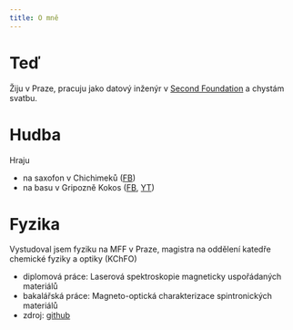 ```yaml
---
title: O mně
---
```


# Teď

Žiju v Praze, pracuju jako datový inženýr v [Second Foundation](https://www.second-foundation.eu/) a chystám svatbu.

# Hudba

Hraju
- na saxofon v Chichimeků ([FB](https://www.facebook.com/TanecZivlu))
- na basu v Gripozně Kokos ([FB](https://www.facebook.com/profile.php?id=100064027957580), [YT](https://www.youtube.com/@gripoznakokos8361))

# Fyzika

Vystudoval jsem fyziku na MFF v Praze, magistra na oddělení katedře chemické fyziky a optiky (KChFO)
- diplomová práce: Laserová spektroskopie magneticky uspořádaných materiálů
- bakalářská práce: Magneto-optická charakterizace spintronických materiálů
- zdroj: [github](https://github.com/vladidobro/thesis)
